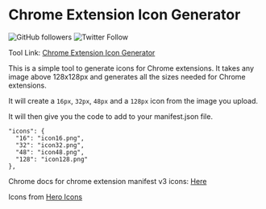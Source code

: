 # Chrome Extension Icon Generator

![GitHub followers](https://img.shields.io/github/followers/alexleybourne?style=social)
![Twitter Follow](https://img.shields.io/twitter/follow/AlexLeybourne?style=social)

Tool Link: [Chrome Extension Icon Generator](alexleybourne.github.io/chrome-extension-icon-creator)

This is a simple tool to generate icons for Chrome extensions. It takes any image above 128x128px and generates all the sizes needed for Chrome extensions.

It will create a `16px`, `32px`, `48px` and a `128px` icon from the image you upload.

It will then give you the code to add to your manifest.json file.

```
"icons": {
  "16": "icon16.png",
  "32": "icon32.png",
  "48": "icon48.png",
  "128": "icon128.png"
},
```

Chrome docs for chrome extension manifest v3 icons: [Here](https://developer.chrome.com/docs/extensions/mv3/manifest/icons/)

Icons from [Hero Icons](https://heroicons.com/)
